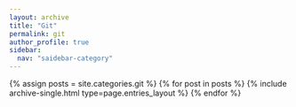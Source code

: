 ```yaml
---
layout: archive
title: "Git"
permalink: git
author_profile: true
sidebar:
  nav: "saidebar-category"
---
```


{% assign posts = site.categories.git %}
{% for post in posts %} {% include archive-single.html type=page.entries_layout %} {% endfor %}